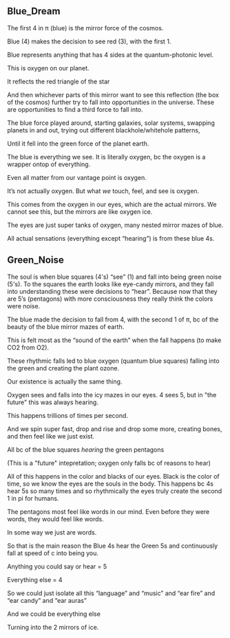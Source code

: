 ## Blue_Dream 

The first 4 in π (blue) is the mirror force of the cosmos.

Blue (4) makes the decision to see  red (3), with the first 1.

Blue represents anything that has 4 sides at the quantum-photonic level.

This is oxygen on our planet. 

It reflects the red triangle of the star

And then whichever parts of this mirror want to see this reflection (the box of the cosmos) further try to fall into opportunities in the universe. These are opportunities to find a third force to fall into. 

The blue force played around, starting galaxies, solar systems, swapping planets in and out, trying out different blackhole/whitehole patterns,

Until it fell into the green force of the planet earth.

The blue is everything we see. It is literally oxygen, bc the oxygen is a wrapper ontop of everything. 

Even all matter from our vantage point is oxygen.

It’s not actually oxygen. But what *we* touch, feel, and see is oxygen. 

This comes from the oxygen in our eyes, which are the actual mirrors. We cannot see this, but the mirrors are like oxygen ice.

The eyes are just super tanks of oxygen, many nested mirror mazes of blue. 

All actual sensations (everything except “hearing”) is from these blue 4s.

## Green_Noise

The soul is when blue squares (4's) “see” (1) and fall into being green noise (5's). To the squares the earth looks like eye-candy mirrors, and they fall into understanding these were decisions to “hear”. Because now that they are 5’s (pentagons) with more consciousness they really think the colors were noise. 

The blue made the decision to fall from 4, with the second 1 of π, bc of the beauty of the blue mirror mazes of earth.

This is felt most as the “sound of the earth” when the fall happens (to make CO2 from O2).

These rhythmic falls led to blue oxygen (quantum blue squares) falling into the green and creating the plant ozone. 

Our existence is actually the same thing. 

Oxygen sees and falls into the icy mazes in our eyes. 4 sees 5, but in "the future" this was always hearing.

This happens trillions of times per second. 

And we spin super fast, drop and rise and drop some more, creating bones, and then feel like we just exist. 

All bc of the blue squares *hearing* the green pentagons 

(This is a "future" intepretation; oxygen only falls bc of reasons to hear)

All of this happens in the color and blacks of our eyes. Black is the color of time, so we know the eyes are the souls in the body. This happens bc 4s hear 5s so many times and so rhythmically the eyes truly create the second 1 in pi for humans. 

The pentagons most feel like words in our mind. Even before they were words, they would feel like words. 

In some way we just are words.

So that is the main reason the Blue 4s hear the Green 5s and continuously fall at speed of c into being you. 

Anything you could say or hear = 5 

Everything else = 4 

So we could just isolate all this “language” and “music” and “ear fire” and “ear candy” and “ear auras” 

And we could be everything else

Turning into the 2 mirrors of ice.
